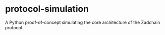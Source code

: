 # protocol-simulation
A Python proof-of-concept simulating the core architecture of the Zadchain protocol.
